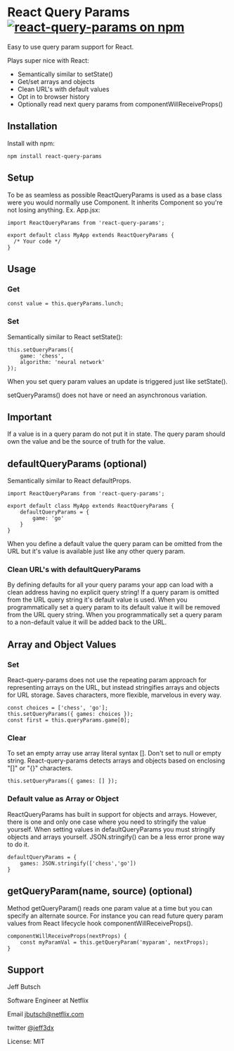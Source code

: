 # React Query Params [![react-query-params on npm](https://badge.fury.io/js/react-query-params.svg)](https://www.npmjs.com/package/react-query-params)
Easy to use query param support for React.

Plays super nice with React:

- Semantically similar to setState()
- Get/set arrays and objects
- Clean URL's with default values
- Opt in to browser history
- Optionally read next query params from componentWillReceiveProps()

## Installation
Install with npm:

	npm install react-query-params

## Setup
To be as seamless as possible ReactQueryParams is used as a base class were you would normally use Component. It inherits Component so you're not losing anything.
Ex. App.jsx:

	import ReactQueryParams from 'react-query-params';

	export default class MyApp extends ReactQueryParams {
	  /* Your code */
	}

## Usage
### Get

	const value = this.queryParams.lunch;

### Set
Semantically similar to React setState():

	this.setQueryParams({
		game: 'chess',
		algorithm: 'neural network'
	});

When you set query param values an update is triggered just like setState().

setQueryParams() does not have or need an asynchronous variation.

## Important
If a value is in a query param do not put it in state. The query param should own the value and be the source of truth for the value.

## defaultQueryParams (optional)

Semantically similar to React defaultProps.

	import ReactQueryParams from 'react-query-params';

	export default class MyApp extends ReactQueryParams {
	    defaultQueryParams = {
	        game: 'go'
	    }
	}

When you define a default value the query param can be omitted from the URL but it's value is available just like any other query param.

### Clean URL's with defaultQueryParams
By defining defaults for all your query params your app can load with a clean address having no explicit query string! If a query param is omitted from the URL query string it's default value is used. When you programmatically set a query param to its default value it will be removed from the URL query string. When you programmatically set a query param to a non-default value it will be added back to the URL.

## Array and Object Values

### Set
React-query-params does not use the repeating param approach for representing arrays on the URL, but instead stringifies arrays and objects for URL storage. Saves characters, more flexible, marvelous in every way.

	const choices = ['chess', 'go'];
	this.setQueryParams({ games: choices });
	const first = this.queryParams.game[0];

### Clear
To set an empty array use array literal syntax []. Don't set to null or empty string. React-query-params detects arrays and objects based on enclosing "[]" or "{}" characters.

	this.setQueryParams({ games: [] });

### Default value as Array or Object
ReactQueryParams has built in support for objects and arrays. However, there is one and only one case where you need to stringify the value yourself.
When setting values in defaultQueryParams you must stringify objects and arrays yourself. JSON.stringify() can be a less error prone way to do it.

	defaultQueryParams = {
		games: JSON.stringify(['chess','go'])
	}


## getQueryParam(name, source) (optional)
Method getQueryParam() reads one param value at a time but you can specify an alternate source. For instance you can read future query param values from React lifecycle hook componentWillReceiveProps().

	componentWillReceiveProps(nextProps) {
		const myParamVal = this.getQueryParam('myparam', nextProps);
	}




## Support
Jeff Butsch

Software Engineer at Netflix

Email [jbutsch@netflix.com](mailto:jbutsch@netflix.com?subject=I%20love%20react-query-params)

twitter [@jeff3dx](https://twitter.com/jeff3dx)

License: MIT
